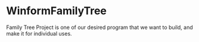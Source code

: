 # WinformFamilyTree
Family Tree Project is one of our desired program that we want to build, and make it for individual uses.
